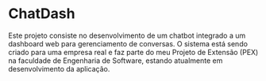 # ChatDash
Este projeto consiste no desenvolvimento de um chatbot integrado a um dashboard web para gerenciamento de conversas. O sistema está sendo criado para uma empresa real e faz parte do meu Projeto de Extensão (PEX) na faculdade de Engenharia de Software, estando atualmente em desenvolvimento da aplicação.
